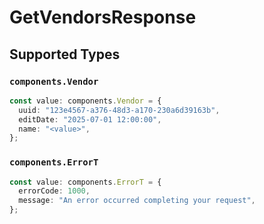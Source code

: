 # GetVendorsResponse


## Supported Types

### `components.Vendor`

```typescript
const value: components.Vendor = {
  uuid: "123e4567-a376-48d3-a170-230a6d39163b",
  editDate: "2025-07-01 12:00:00",
  name: "<value>",
};
```

### `components.ErrorT`

```typescript
const value: components.ErrorT = {
  errorCode: 1000,
  message: "An error occurred completing your request",
};
```

